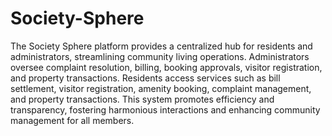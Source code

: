 # Society-Sphere
The Society Sphere platform provides a centralized hub for residents and administrators, streamlining community living operations. Administrators oversee complaint resolution, billing, booking approvals, visitor registration, and property transactions. Residents access services such as bill settlement, visitor registration, amenity booking, complaint management, and property transactions. This system promotes efficiency and transparency, fostering harmonious interactions and enhancing community management for all members.
